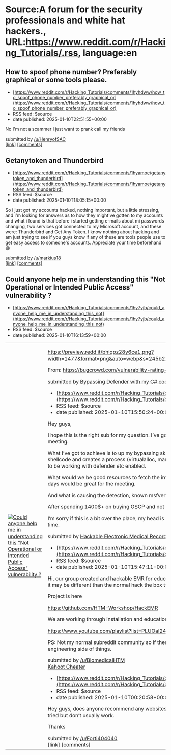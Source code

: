 # Source:A forum for the security professionals and white hat hackers., URL:https://www.reddit.com/r/Hacking_Tutorials/.rss, language:en

## How to spoof phone number? Preferably graphical or some tools please.
 - [https://www.reddit.com/r/Hacking_Tutorials/comments/1hyhdww/how_to_spoof_phone_number_preferably_graphical_or](https://www.reddit.com/r/Hacking_Tutorials/comments/1hyhdww/how_to_spoof_phone_number_preferably_graphical_or)
 - RSS feed: $source
 - date published: 2025-01-10T22:51:55+00:00

<!-- SC_OFF --><div class="md"><p>No I&#39;m not a scammer I just want to prank call my friends</p> </div><!-- SC_ON --> &#32; submitted by &#32; <a href="https://www.reddit.com/user/HenryofSAC"> /u/HenryofSAC </a> <br/> <span><a href="https://www.reddit.com/r/Hacking_Tutorials/comments/1hyhdww/how_to_spoof_phone_number_preferably_graphical_or/">[link]</a></span> &#32; <span><a href="https://www.reddit.com/r/Hacking_Tutorials/comments/1hyhdww/how_to_spoof_phone_number_preferably_graphical_or/">[comments]</a></span>

## Getanytoken and Thunderbird
 - [https://www.reddit.com/r/Hacking_Tutorials/comments/1hyamoe/getanytoken_and_thunderbird](https://www.reddit.com/r/Hacking_Tutorials/comments/1hyamoe/getanytoken_and_thunderbird)
 - RSS feed: $source
 - date published: 2025-01-10T18:05:15+00:00

<!-- SC_OFF --><div class="md"><p>So i just got my accounts hacked, nothing important, but a little stressing, and I&#39;m looking for answers as to how they might&#39;ve gotten to my accounts and what i found is that before i started getting e-mails about mi passwords changing, two services got connected to my Microsoft account, and these were: Thunderbird and Get Any Token. I know nothing about hacking and am just trying to see if you guys know if any of these are tools people use to get easy access to someone&#39;s accounts. Appreciate your time beforehand 😅</p> </div><!-- SC_ON --> &#32; submitted by &#32; <a href="https://www.reddit.com/user/markius18"> /u/markius18 </a> <br/> <span><a href="https://www.reddit.com/r/Hacking_Tutorials/comments/1hyamoe/getanytoken_and_thunderbird/">[link]</a></span> &#32; <span><a href="https://www.reddit.com/r/Hacking_Tutorials/comments/1hyamoe/getanytoken_and_thunderbird/">[comments]</a></span>

## Could anyone help me in understanding this "Not Operational or Intended Public Access" vulnerability ?
 - [https://www.reddit.com/r/Hacking_Tutorials/comments/1hy7yjb/could_anyone_help_me_in_understanding_this_not](https://www.reddit.com/r/Hacking_Tutorials/comments/1hy7yjb/could_anyone_help_me_in_understanding_this_not)
 - RSS feed: $source
 - date published: 2025-01-10T16:13:59+00:00

<table> <tr><td> <a href="https://www.reddit.com/r/Hacking_Tutorials/comments/1hy7yjb/could_anyone_help_me_in_understanding_this_not/"> <img src="https://a.thumbs.redditmedia.com/RF427Ar94fp0z9tNq2kTMZjo73hTIrLPC8-n4Sr30P8.jpg" alt="Could anyone help me in understanding this &quot;Not Operational or Intended Public Access&quot; vulnerability ? " title="Could anyone help me in understanding this &quot;Not Operational or Intended Public Access&quot; vulnerability ? " /> </a> </td><td> <!-- SC_OFF --><div class="md"><p><a href="https://preview.redd.it/bhiqpz28y6ce1.png?width=1477&amp;format=png&amp;auto=webp&amp;s=245b21c19dee5a0078479c959911d4e44b8543b8">https://preview.redd.it/bhiqpz28y6ce1.png?width=1477&amp;format=png&amp;auto=webp&amp;s=245b21c19dee5a0078479c959911d4e44b8543b8</a></p> <p>From: <a href="https://bugcrowd.com/vulnerability-rating-taxonomy">https://bugcrowd.com/vulnerability-rating-taxonomy</a></p> </div><!-- SC_ON --> &#32; submitted by &#32; <a href="https://www.redd

## Bypassing Defender with my C# code
 - [https://www.reddit.com/r/Hacking_Tutorials/comments/1hy7f23/bypassing_defender_with_my_c_code](https://www.reddit.com/r/Hacking_Tutorials/comments/1hy7f23/bypassing_defender_with_my_c_code)
 - RSS feed: $source
 - date published: 2025-01-10T15:50:24+00:00

<!-- SC_OFF --><div class="md"><p>Hey guys, </p> <p>I hope this is the right sub for my question. I’ve got a good chance for a career up in next weeks team lead meeting. </p> <p>What I’ve got to achieve is to up my bypassing skills. I have already got a working C# that fetches the msfvenom shellcode and creates a process (virtualalloc, marshal copy etc). For bigger engagements this code also needs to be working with defender etc enabled. </p> <p>What would we be good resources to fetch the information on how to get this working. Getting it working in 4 days would be great for the meeting. </p> <p>And what is causing the detection, known msfvenom shellcode or my C# stager?</p> <p>After spending 1400$+ on buying OSCP and not really going deep, I’d rather not do another course like this </p> <p>I’m sorry if this is a bit over the place, my head is pretty much scrambled from all the tries to getting it right in time. </p> </div><!-- SC_ON --> &#32; submitted by &#32; <a href="https://www

## Hackable Electronic Medical Records (EMR) activity/challenge
 - [https://www.reddit.com/r/Hacking_Tutorials/comments/1hy7c8s/hackable_electronic_medical_records_emr](https://www.reddit.com/r/Hacking_Tutorials/comments/1hy7c8s/hackable_electronic_medical_records_emr)
 - RSS feed: $source
 - date published: 2025-01-10T15:47:11+00:00

<!-- SC_OFF --><div class="md"><p>Hi, our group created and hackable EMR for educational purposes - may be to easy for some of you but thought it may be different than the normal hack the box type activity. If you have any feedback let me know. </p> <p>Project is here</p> <p><a href="https://github.com/HTM-Workshop/HackEMR">https://github.com/HTM-Workshop/HackEMR</a></p> <p>We are working through installation and educational videos here </p> <p><a href="https://www.youtube.com/playlist?list=PLUOaI24LpvQO5iaQ_Mu-p2ph_lme_0dZ_">https://www.youtube.com/playlist?list=PLUOaI24LpvQO5iaQ_Mu-p2ph_lme_0dZ_</a></p> <p>PS: Not my normal subreddit community so if there is a better place to post let me know. I am more on the engineering side of things. </p> </div><!-- SC_ON --> &#32; submitted by &#32; <a href="https://www.reddit.com/user/BiomedicalHTM"> /u/BiomedicalHTM </a> <br/> <span><a href="https://www.reddit.com/r/Hacking_Tutorials/comments/1hy7c8s/hackable_electronic_medical_records_emr/"

## Kahoot Cheater
 - [https://www.reddit.com/r/Hacking_Tutorials/comments/1hxrmak/kahoot_cheater](https://www.reddit.com/r/Hacking_Tutorials/comments/1hxrmak/kahoot_cheater)
 - RSS feed: $source
 - date published: 2025-01-10T00:20:58+00:00

<!-- SC_OFF --><div class="md"><p>Hey guys, does anyone recommend any websites for cheating kahoots? There are some websites out there I’ve tried but don’t usually work.</p> <p>Thanks</p> </div><!-- SC_ON --> &#32; submitted by &#32; <a href="https://www.reddit.com/user/Forti404040"> /u/Forti404040 </a> <br/> <span><a href="https://www.reddit.com/r/Hacking_Tutorials/comments/1hxrmak/kahoot_cheater/">[link]</a></span> &#32; <span><a href="https://www.reddit.com/r/Hacking_Tutorials/comments/1hxrmak/kahoot_cheater/">[comments]</a></span>

